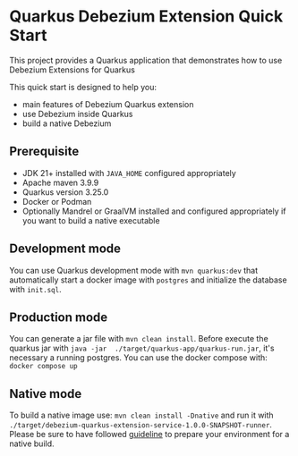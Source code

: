 # Quarkus Debezium Extension Quick Start

This project provides a Quarkus application that demonstrates how to use Debezium Extensions for Quarkus

This quick start is designed to help you:
- main features of Debezium Quarkus extension
- use Debezium inside Quarkus
- build a native Debezium

## Prerequisite

- JDK 21+ installed with `JAVA_HOME` configured appropriately
- Apache maven 3.9.9
- Quarkus version 3.25.0
- Docker or Podman
- Optionally Mandrel or GraalVM installed and configured appropriately if you want to build a native executable

## Development mode

You can use Quarkus development mode with `mvn quarkus:dev` that automatically start a docker image with `postgres`
and initialize the database with `init.sql`.

## Production mode

You can generate a jar file with `mvn clean install`. Before execute the quarkus jar with `java -jar  ./target/quarkus-app/quarkus-run.jar`, it's necessary a running postgres. You can use the docker compose with: `docker compose up`

## Native mode

To build a native image use: `mvn clean install -Dnative` and run it with `./target/debezium-quarkus-extension-service-1.0.0-SNAPSHOT-runner`. Please be sure to have followed [guideline](https://quarkus.io/guides/building-native-image) to prepare your environment for a native build.